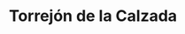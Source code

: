 ---
title: Torrejón de la Calzada
url: /torrejon-de-la-calzada/
latitude: 40.202
longitude: -3.801
---